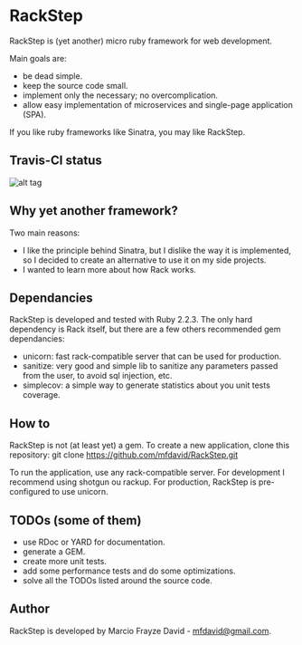 # RackStep

RackStep is (yet another) micro ruby framework for web development.

Main goals are:
- be dead simple.
- keep the source code small.
- implement only the necessary; no overcomplication.
- allow easy implementation of microservices and single-page application (SPA).

If you like ruby frameworks like Sinatra, you may like RackStep.


## Travis-CI status
![alt tag](https://api.travis-ci.org/mfdavid/RackStep.svg)


## Why yet another framework?

Two main reasons:
- I like the principle behind Sinatra, but I dislike the way it is implemented,
so I decided to create an alternative to use it on my side projects.
- I wanted to learn more about how Rack works.


## Dependancies

RackStep is developed and tested with Ruby 2.2.3. The only hard dependency is
Rack itself, but there are a few others recommended gem dependancies:
- unicorn: fast rack-compatible server that can be used for production.
- sanitize: very good and simple lib to sanitize any parameters passed from the user, to avoid sql injection, etc.
- simplecov: a simple way to generate statistics about you unit tests coverage.


## How to

RackStep is not (at least yet) a gem. To create a new application, clone this
repository:
git clone https://github.com/mfdavid/RackStep.git

To run the application, use any rack-compatible server. For development I recommend using shotgun ou rackup. For production, RackStep is pre-configured to use unicorn.


## TODOs (some of them)

- use RDoc or YARD for documentation.
- generate a GEM.
- create more unit tests.
- add some performance tests and do some optimizations.
- solve all the TODOs listed around the source code.


## Author

RackStep is developed by Marcio Frayze David - mfdavid@gmail.com.
